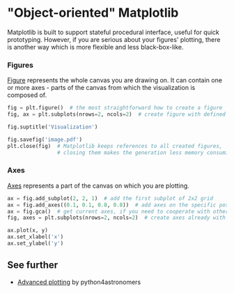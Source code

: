 # "Object-oriented" Matplotlib

Matplotlib is built to support stateful procedural interface, useful for quick prototyping. However, if you are serious
about your figures' plotting, there is another way which is more flexible and less black-box-like.

### Figures

[Figure](https://matplotlib.org/api/_as_gen/matplotlib.figure.Figure.html) represents the whole canvas you are drawing
on. It can contain one or more axes - parts of the canvas from which the visualization is composed of.

```python
fig = plt.figure()  # the most straightforward how to create a figure
fig, ax = plt.subplots(nrows=2, ncols=2)  # create figure with defined axes grid
```

```python
fig.suptitle('Visualization')
```

```python
fig.savefig('image.pdf')
plt.close(fig)  # Matplotlib keeps references to all created figures,
                # closing them makes the generation less memory consuming
```

### Axes

[Axes](https://matplotlib.org/api/axes_api.html) represents a part of the canvas on which you are plotting.

```python
ax = fig.add_subplot(2, 2, 1)  # add the first subplot of 2x2 grid
ax = fig.add_axes((0.1, 0.1, 0.8, 0.8))  # add axes on the specific position and with certain size
ax = fig.gca()  # get current axes, if you need to cooperate with other libraries that use the procedural way
fig, axes = plt.subplots(nrows=2, ncols=2)  # create axes already with figure (axes is array of shape [2, 2])
```

```python
ax.plot(x, y)
ax.set_xlabel('x')
ax.set_ylabel('y')
```

## See further

* [Advanced plotting](https://python4astronomers.github.io/plotting/advanced.html) by python4astronomers
